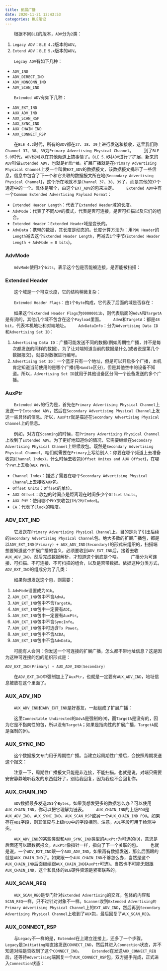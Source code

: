 ```yaml
---
title: 拓展广播
date: 2020-11-21 12:43:53
categories: BLE笔记
---
```

&emsp;&emsp;根据不同`BLE`的版本，`ADV`分为`2`类：

1. `Legacy ADV`：`BLE 4.2`版本的`ADV`。
2. `Extend ADV`：`BLE 5.x`版本的`ADV`。

&emsp;&emsp;`Legcay ADV`有如下几种：

- `ADV_IND`
- `ADV_DIRECT_IND`
- `ADV_NONCONN_IND`
- `ADV_SCAN_IND`

&emsp;&emsp;`Extended ADV`有如下几种：

- `ADV_EXT_IND`
- `AUX_ADV_IND`
- `AUX_SCAN_RSP`
- `AUX_SYNC_IND`
- `AUX_CHAIN_IND`
- `AUX_CONNECT_RSP`

&emsp;&emsp;在`BLE 4.2`时代，所有的`ADV`都在`37`、`38`、`39`上进行发送和接收，这里我们称`Channel 37`、`38`、`39`为`Primary Advertising Physical Channel`。
&emsp;&emsp;到了`BLE 5.0`时代，`ADV`也可以在其他频道上搞事情了。`BLE 5.0`对`ADV`进行了扩展，新来的`ADV`叫做`Extended ADV`，也就是`扩展广播`。扩展广播就是在`Primary Advertising Physical Channel`上发一个叫做`EXT_ADV`的数据报文，该数据报文携带了一些信息，信息中包含了下一个和它关联的数据报文所在地(`Secondary Advertising Physical Channel`)，这个所在地就不是`Channel 37`、`38`、`39`了，而是其他的`37`个通道中的一个。具体是哪个，由这个`EXT_ADV`的包来决定。
&emsp;&emsp;`Extended ADV`中有一个`Common Extended Advertising Payload Format`：

- `Extended Header Length`：代表了`Extended Header`域的长度。
- `AdvMode`：代表了不同`ADV`的模式，代表是否可连接，是否可扫描以及它们的组合。
- `Extended Header`：`Extended Header`域是变长的。
- `AdvData`：携带的数据，其长度是动态的。长度计算方法为：用`PDU Header`的`Length`减去这个`Extended Header Length`，再减去`1`个字节(`Extended Header Length + AdvMode = 8 bits`)。

### AdvMode

&emsp;&emsp;`AdvMode`使用`2`个`bits`，表示这个包是否能被连接，是否能被扫描：

### Extended Header

&emsp;&emsp;这个域是一个可变长度，它的结构稍微复杂：

&emsp;&emsp;`Extended Header Flags`：由`1`个`Byte`构成，它代表了后面的域是否存在：

&emsp;&emsp;如果这个`Extended Header Flags`为`00000011b`，则代表后面的`AdvA`和`TargetA`是有货的，其他几个域不包含在这个`Payload`里面。
&emsp;&emsp;`AdvA`和`TargetA`：都是`48 bit`，代表本机地址和对端地址。
&emsp;&emsp;`AdvDataInfo`：分为`Advertising Data ID`和`Advertising Set ID`：

1. `Advertising Data ID`：广播可能发送不同的数据(例如周期性广播，并不是每次都发送的同样的数据)，为了让对端知道当前的数据是什么(或者说是第几个数据报文)，就要对数据进行编号。
2. `Advertising Set ID`：一个蓝牙只有一个地址，但是可以开启多个广播，本机肯定知道当前使用的是哪个广播(用`Handle`区分)，但是其他空中的设备不知道。所以，`Advertising Set ID`就用于其他设备区分同一个设备发送的多个广播。

### AuxPtr

&emsp;&emsp;`Extended Adv`的行为是，首先在`Primary Advertising Physical Channel`上发送一个`Extended ADV`，然后在`Secondary Advertising Physical Channel`上发送一些具体的信息。所以，`AuxPtr`就是描述在`Secondary Advertising Physical Channel`上的信息。

&emsp;&emsp;例如，对方在`Scanning`的时候，在`Primary Advertising Physical Channel`上收到了`Extended ADV`。为了更好地知道你的情况，它需要继续在`Secondary Advertising Physical Channel`上继续收包。既然是`Secondary Advertising Physical Channel`，咱们就需要在`Primary`上写给别人：你要在哪个频道上去准备收包(`Channel Index`)，什么时候去收包(`Offset Unites and AUX Offset`)，在哪个`PHY`上去收(`AUX PHY`)。

- `Channel Index`：描述了需要在哪个`Secondary Advertising Physical Channel`上去接收`AUX`包。
- `Offset Units`：`Offset`的单位。
- `AUX Offset`：收包的时间点是距离现在时间多少个`Offset Units`。
- `AUX PHY`：使用哪个`PHY`来收包(`1M/2M/Coded`)。
- `CA`：代表了`Clock`的精度。

### ADV_EXT_IND

&emsp;&emsp;它发送在`Primary Advertising Physical Channel`上，目的是为了引出后续的`Secondary Advertising Physical Channel`包。绝大多数的扩展广播包，都是以`ADV_EXT_IND(Primary) + AUX_ADV_IND(Secondary)`的形式来组织的，扫描端想要知道这个扩展广播的含义，必须要收到`ADV_EXT_IND`后，接着去收`AUX_ADV_IND`，然后完成数据解析，才知道这个到底是个啥。
&emsp;&emsp;广播分为可连接、可扫描、不可连接、不可扫描的组合，以及是否带数据。依据这种分类方式，`ADV_EXT_IND`的组成分为了几类：

&emsp;&emsp;如果你想发送这个包，则需要：

1. `AdvMode`设置成为`01b`。
2. `ADV_EXT_IND`包中不含`AdvA`。
3. `ADV_EXT_IND`包中不含`TargetA`。
4. `ADV_EXT_IND`包中一定要有`ADI`。
5. `ADV_EXT_IND`包中一定要有`AuxPtr`。
6. `ADV_EXT_IND`包中不含`SyncInfo`。
7. `ADV_EXT_IND`包中可选含`Tx Power`。
8. `ADV_EXT_IND`包中不含`ACDA`。
9. `ADV_EXT_IND`包中不含`AdvData`。

&emsp;&emsp;可能有人会问：你发送一个可连接的扩展广播，怎么都不带地址信息？这是因为这种可连接的包的组织形式是：

``` cpp
ADV_EXT_IND(Primary) + AUX_ADV_IND(Secondary)
```

&emsp;&emsp;在`ADV_EXT_IND`中强制加上了`AuxPtr`，也就是一定要有`AUX_ADV_IND`，地址信息被放在这个里面了。

### AUX_ADV_IND

&emsp;&emsp;`AUX_ADV_IND`和`ADV_EXT_IND`是好基友，一起组成了扩展广播：

&emsp;&emsp;这里`Connectable Undirected`的`AdvA`是强制的(`M`)，而`TargetA`是没有的，因为它是不指向性的包，所以没有`TargetA`；如果是指向性的扩展广播，`TargetA`就是强制的(`M`)。

### AUX_SYNC_IND

&emsp;&emsp;这个数据报文专门用于周期性广播。当建立起周期性广播后，会按照周期发送这个报文：

&emsp;&emsp;注意一下，周期性广播报文只能是非连接，不能扫描。也就是说，对端只需要安安静静地听我发的东西就好了，别给我回复，因为我也不会回复你。

### AUX_CHAIN_IND

&emsp;&emsp;`ADV`数据最多发送`251`个`Bytes`，如果我想发更多的数据怎么办？可以使用`AUX_CHAIN_IND`，你可以把它理解为链表。
&emsp;&emsp;`AUX_CHAIN_IND`的上级`PDU`是`AUX_ADV_IND`、`AUX_SYNC_IND`、`AUX_SCAN_RSP`或另一个`AUX_CHAIN_IND PDU`。如果存在`ADI`字段，则其值应与上级`PDU`中的字段相同。注意，`ADI`字段可用于检测冲突。

&emsp;&emsp;`AUX_ADV_IND`的某些类型和`AUX_SYNC_IND`类型的`AuxPtr`为可选的(`O`)，意思是后面还可以跟数据报文。`AuxPtr`像指针一样，指向了下一个关联的包。
&emsp;&emsp;也就是说，一个`ADV_EXT_IND`跟一个`AUX_ADV_IND`，如果再有数据发送，那么后面跟的就是`AUX_CHAIN_IND`了。如果跟一个`AUX_CHAIN_IND`不够怎么办，当然是这个`AUX_CHAIN_IND`后面继续跟`AUX_CHAIN_IND`(`AuxPtr`可选)。当然也不可能无限跟`AUX_CHAIN_IND`，这个和具体的`BLE`硬件资源是紧密联系的。

### AUX_SCAN_REQ

&emsp;&emsp;`AUX_SCAN_REQ`是专门针对`Extended Advertising`的交互，包体的内容和`SCAN_REQ`一样，只不过针对对象不一样。`Scanner`收到`Extended Advertising的Primary Advertising Physical Channel`上的`EXT_ADV_IND`，然后再到`Secondary Advertising Physical Channel`上收到了`AUX`包，最后回复了`AUX_SCAN_REQ`。

### AUX_CONNECT_RSP

&emsp;&emsp;与`Legacy`不一样的是，`Extended`在上建立连接上，还多了一个步骤。
&emsp;&emsp;`Legacy`是`Initiating`端直接发送`CONNECT_IND`，然后其进入`Connection`状态，并不知道对端是否收到了这个`CONNECT_IND`。
&emsp;&emsp;`Extended`在发送`AUX_CONNECT_REQ`后，还等待`Advertising`端回复一个`AUX_CONNECT_RSP`包，双方握手完成，正式进入`Connection`状态：